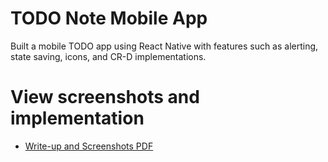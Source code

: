 # TODO Note Mobile App

Built a mobile TODO app using React Native with features such as alerting, state saving, icons, and CR-D implementations.

# View screenshots and implementation

- [Write-up and Screenshots PDF](https://github.com/MohammadAli896/todo-react-native-app/blob/main/Mohammad%20Ali%20-%20Lab%205%20Submission.pdf)
